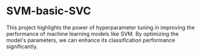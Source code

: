 # SVM-basic-SVC
This project highlights the power of hyperparameter tuning in improving the performance of machine learning models like SVM. By optimizing the model's parameters, we can enhance its classification performance significantly.
